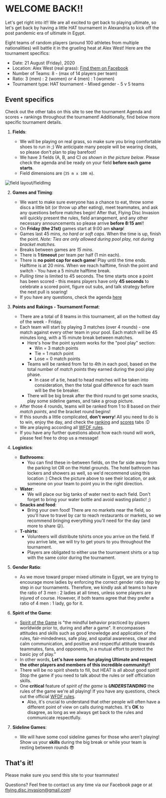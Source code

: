 # WELCOME BACK!!

Let's get right into it!! We are all excited to get back to playing ultimate, so let's get back by having a little HAT tournament in Alexandria to kick off the post pandemic era of ultimate in Egypt.

Eight teams of random players (around 100 athletes from multiple nationalities) will battle it in the grueling heat at Alex West! Here are the tournament specifics:

-   Date: 21 August (Friday), 2020
-   Location: Alex West (real grass): [Find them on Facebook](https://www.facebook.com/RadissonBluHotelAlexandria/)
-   Number of Teams: 8 - (max of 14 players per team)
-   Ratio: 3 (men) : 2 (women) _or_ 4 (men) : 1 (women)
-   Tournament type: HAT tournament - Mixed gender - 5 v 5 teams

## Event specifics

Check out the other tabs on this site to see the tournament Agenda and scores + rankings throughout the tournament! Additionally, find below more specific tournament details.

1. **Fields**:

    - We will be playing on real grass, so make sure you bring comfortable shoes to run in ;) We anticipate many people will be wearing cleats, so please don't plan to play barefoot!
    - We have 3 fields (A, B, and C) _as shown in the picture below_. Please check the agenda and be ready on your field **before each game starts**.
    - Field dimensions are (`35 m x 100 m`).

![field layout/fieldImg](alex_west_map_3_fields.jpeg)

2. **Games and Timing**:

    - We want to make sure everyone has a chance to eat, throw some discs a little bit (or throw up after eating), meet teammates, and ask any questions before matches begin! After that, Flying Disc Invasion will quickly present the rules, field arrangement, and any other necessary announcements so please arrive **before 8:15 am**!!
    - On **Friday (the 21st)** games start at 9:00 am **sharp**!
    - Games last 45 mins, _no hard or soft caps_. When the time is up, finish the point. _Note: Ties are only allowed during pool play, not during bracket matches._
    - Breaks between games are _15 mins_.
    - There is **1 timeout** per team per half (1 min each).
    - There is **no point cap for each game**! Play until the time ends. Halftime is at 20 mins. When we reach halftime, finish the point and switch - You have a 5 minute halftime break.
    - _Pulling time_ is limited to 45 seconds. The time starts once a point has been scored - this means players have only **45 seconds** to celebrate a scored point, figure out subs, and talk strategy before the next pull is soaring!
    - If you have any questions, check the agenda [here](/heat-2020/agenda)

3. **Points and Rakings - Tournament Format**:

    - There are a total of 8 teams in this tournament, all on the hottest day of the week - Friday.
    - Each team will start by playing 3 matches (over 4 rounds) - one match against every other team in your pool. Each match will be 45 minutes long, with a 15 minute break between matches.
        - Here's how the point system works for the "pool play" section:
            - Win = 3 match points
            - Tie = 1 match point
            - Lose = 0 match points
        - Teams will be ranked from 1st to 4th in each pool, based on the total number of _match points_ they earned during the pool play phase.
            - In case of a tie, head to head matches will be taken into consideration, then the total goal difference for each team will be the tie breaker.
        - There will be big break after the third round to get some snacks, play some sideline games, and take a group picture.
    - After those 4 rounds, teams will be ranked from 1 to 8 based on their _match points_, and the bracket round begins!
    - If this sounds a little complicated, **don't worry**! All you need to do is to win, enjoy the day, and check the [ranking]() and [scores]() tabs :D
    - We are playing according all [WFDF rules](https://rules.wfdf.org/).
    - If you have any further questions about how each round will work, please feel free to drop us a message!

4. **Logistics**:

    - **Bathrooms**:
        - You can find these in-between fields, on the far side away from the parking lot OR on the Hotel grounds. The hotel bathroom has lockers and showers as well, so we'd recommend using this location :) Check the picture above to see their location, or ask someone on your team to point you in the right direction.
    - **Water**:
        - We will place our big tanks of water next to each field. Don't forget to bring your water bottle and avoid wasting plastic! ;)
    - **Snacks and food**:
        - Bring your own food! There are no markets near the field, so you'll have to travel by car to reach restaurants or markets, so we recommend bringing everything you'll need for the day (and more to share 😜).
    - **T-shirts**:
        - Volunteers will distribute tshirts once you arrive on the field. If you arrive late, we will try to get yours to you throughout the tournament.
        - Players are obligated to either use the tournament shirts or a top with the same color during the tournament.

5. **Gender Ratio**:

    - As we move toward proper mixed ultimate in Egypt, we are trying to encourage more ladies by enforcing the correct gender ratio step by step in our tournaments. Therefore, we kindly ask all teams to have the ratio of 3 men : 2 ladies at all times, unless some players are injured of course. However, if both teams agree that they prefer a ratio of 4 men : 1 lady, go for it.

6. **Spirit of the Game**:

    - [Spirit of the Game](http://www.wfdf.org/sports/ultimate/161-spirit-of-the-game-) is "the mindful behavior practiced by players worldwide prior to, during and after a game". It encompasses attitudes and skills such as good knowledge and application of the rules, fair-mindedness, safe play, and spatial awareness, clear and calm communication, and positive and respectful attitude towards teammates, fans, and opponents, in a mutual effort to protect the basic joy of play."
    - In other words, **Let's have some fun playing Ultimate and respect the other players and members of this incredible community!!**
    - There will be no spirit sheets to fill, but HEAT is all about good spirit! Stop the game if you need to talk about the rules or self officiation skills.
    - One **critical** feature of _spirit of the game_ is _**UNDERSTANDING**_ the rules of the game we're all playing! If you have any questions, check out the official [WFDF rules](https://rules.wfdf.org/).
        - Also, it's crucial to understand that other people will often have a different point of view on calls during matches. It's **OK** to disagree, as long as we always get back to the rules and communicate respectfully.

7. **Sideline Games**:

    - We will have some cool sideline games for those who aren't playing! Show us your **skills** during the big break or while your team is resting between rounds 😎

## That's it!

Please make sure you send this site to your teammates!

Questions? Feel free to contact us any time via our Facebook page or at flying.disc.invasion@gmail.com!
